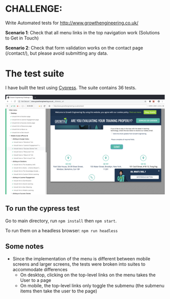 # CHALLENGE: 

Write Automated tests for http://www.growthengineering.co.uk/ 

**Scenario 1**: Check that all menu links in the top navigation work (Solutions to Get in Touch) 

**Scenario 2**: Check that form validation works on the contact page (/contact/), but please avoid submitting any data. 

# The test suite

I have built the test using [Cypress](https://www.cypress.io/). The suite contains 36 tests.

<img src="screenshot.png">

## To run the cypress test

Go to main directory, run `npm install` then `npm start`.

To run them on a headless browser: `npm run headless`

## Some notes

- Since the implementation of the menu is different between mobile screens and larger screens, the tests were broken into suites to accommodate differences
    - On desktop, clicking on the top-level links on the menu takes the User to a page
    - On mobile, the top-level links only toggle the submenu (the submenu items then take the user to the page)